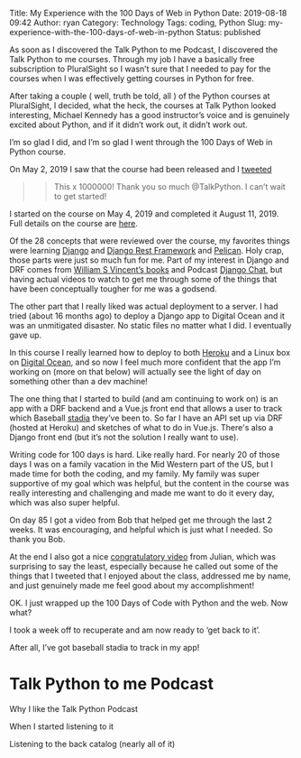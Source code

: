 Title: My Experience with the 100 Days of Web in Python
Date: 2019-08-18 09:42
Author: ryan
Category: Technology
Tags: coding, Python
Slug: my-experience-with-the-100-days-of-web-in-python
Status: published

As soon as I discovered the Talk Python to me Podcast, I discovered the Talk Python to me courses. Through my job I have a basically free subscription to PluralSight so I wasn’t sure that I needed to pay for the courses when I was effectively getting courses in Python for free.

After taking a couple ( well, truth be told, all ) of the Python courses at PluralSight, I decided, what the heck, the courses at Talk Python looked interesting, Michael Kennedy has a good instructor’s voice and is genuinely excited about Python, and if it didn’t work out, it didn’t work out.

I’m so glad I did, and I’m so glad I went through the 100 Days of Web in Python course.

On May 2, 2019 I saw that the course had been released and I [tweeted](https://mobile.twitter.com/ryancheley/status/1124127232262152192 "This!")

> > This x 1000000! Thank you so much \@TalkPython. I can’t wait to get started!

I started on the course on May 4, 2019 and completed it August 11, 2019. Full details on the course are [here](https://training.talkpython.fm/courses/details/100-days-of-web-in-python "#100DaysOfWeb in Python").

Of the 28 concepts that were reviewed over the course, my favorites things were learning [Django](https://www.djangoproject.com "Django Project") and [Django Rest Framework](https://www.django-rest-framework.org "DRF") and [Pelican](https://blog.getpelican.com "Pelican"). Holy crap, those parts were just so much fun for me. Part of my interest in Django and DRF comes from [William S Vincent’s books](https://wsvincent.com/books/ "Will Vincent Books") and Podcast [Django Chat](https://djangochat.com "Django Chat"), but having actual videos to watch to get me through some of the things that have been conceptually tougher for me was a godsend.

The other part that I really liked was actual deployment to a server. I had tried (about 16 months ago) to deploy a Django app to Digital Ocean and it was an unmitigated disaster. No static files no matter what I did. I eventually gave up.

In this course I really learned how to deploy to both [Heroku](https://www.heroku.com "Heroku") and a Linux box on [Digital Ocean](https://www.digitalocean.com "Digital Ocean"), and so now I feel much more confident that the app I’m working on (more on that below) will actually see the light of day on something other than a dev machine!

The one thing that I started to build (and am continuing to work on) is an app with a DRF backend and a Vue.js front end that allows a user to track which Baseball [stadia](https://www.writing-skills.com/is-it-stadia-or-stadiums "I’m going with the proper Latin pluralization because I’m fancy like that") they’ve been to. So far I have an API set up via DRF (hosted at Heroku) and sketches of what to do in Vue.js. There's also a Django front end (but it’s not the solution I really want to use).

Writing code for 100 days is hard. Like really hard. For nearly 20 of those days I was on a family vacation in the Mid Western part of the US, but I made time for both the coding, and my family. My family was super supportive of my goal which was helpful, but the content in the course was really interesting and challenging and made me want to do it every day, which was also super helpful.

On day 85 I got a video from Bob that helped get me through the last 2 weeks. It was encouraging, and helpful which is just what I needed. So thank you Bob.

At the end I also got a nice [congratulatory video](https://www.bonjoro.com/g/Wveg23mstaE) from Julian, which was surprising to say the least, especially because he called out some of the things that I tweeted that I enjoyed about the class, addressed me by name, and just genuinely made me feel good about my accomplishment!

OK. I just wrapped up the 100 Days of Code with Python and the web. Now what?

I took a week off to recuperate and am now ready to ‘get back to it’.

After all, I’ve got baseball stadia to track in my app!

# Talk Python to me Podcast

Why I like the Talk Python Podcast

When I started listening to it

Listening to the back catalog (nearly all of it)
